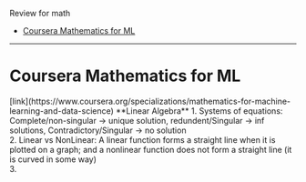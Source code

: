 Review for math <br/>

- [Coursera Mathematics for ML](#1)


---------------
<h1 id="1">Coursera Mathematics for ML</h1>
[link](https://www.coursera.org/specializations/mathematics-for-machine-learning-and-data-science)
**Linear Algebra**
1. Systems of equations: Complete/non-singular -> unique solution,  redundent/Singular -> inf solutions, Contradictory/Singular -> no solution </br>
2. Linear vs NonLinear: A linear function forms a straight line when it is plotted on a graph; and a nonlinear function does not form a straight line (it is curved in some way)</br>
3. </br>
